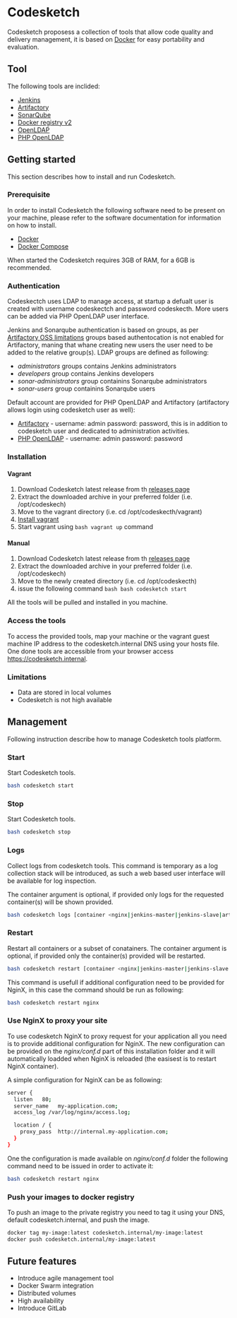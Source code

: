# Codesketch

Codesketch proposess a collection of tools that allow code quality and delivery management, it is based on [Docker](https://www.docker.com) for easy portability and evaluation. 

## Tool

The following tools are inclided:
* [Jenkins](https://jenkins.io/)
* [Artifactory](https://www.jfrog.com/open-source/)
* [SonarQube](http://www.sonarqube.org/)
* [Docker registry v2](https://docs.docker.com/registry/)
* [OpenLDAP](http://www.openldap.org)
* [PHP OpenLDAP](http://phpldapadmin.sourceforge.net/wiki/index.php/Main_Page)

## Getting started

This section describes how to install and run Codesketch.

### Prerequisite

In order to install Codesketch the following software need to be present on your machine, please refer to the software documentation for information on how to install.

* [Docker](https://docs.docker.com/engine/quickstart/)
* [Docker Compose](https://docs.docker.com/compose/overview/)

When started the Codesketch requires 3GB of RAM, for a 6GB is recommended.

### Authentication

Codeskectch uses LDAP to manage access, at startup a defualt user is created with username codeskectch and password codeskecth. More users can be added via PHP OpenLDAP user interface. 

Jenkins and Sonarqube authentication is based on groups, as per [Artifactory OSS limitations](https://www.jfrog.com/confluence/display/RTF/Artifactory+Comparison+Matrix) groups based authentocation is not enabled for Artifactory, maning that whane creating new users the user need to be added to the relative group(s).
LDAP groups are defined as following:

 * *administrators* groups contains Jenkins administrators
 * *developers* group contains Jenkins developers
 * *sonar-administrators* group containins Sonarqube administrators
 * *sonar-users* group containins Sonarqube users

Default account are provided for PHP OpenLDAP and Artifactory (artifactory allows login using codesketch user as well):
* [Artifactory](https://www.jfrog.com/open-source/) - username: admin password: password, this is in addition to codesketch user and dedicated to administration activities.
* [PHP OpenLDAP](http://phpldapadmin.sourceforge.net/wiki/index.php/Main_Page) - username: admin password: password

### Installation

#### Vagrant
1. Download Codesketch latest release from th [releases page](https://github.com/quirinobrizi/codesketch/releases)
2. Extract the downloaded archive in your preferred folder (i.e. /opt/codeskech)
3. Move to the vagrant directory (i.e. cd /opt/codeskecth/vagrant)
4. [Install vagrant](https://www.vagrantup.com/docs/installation/) 
5. Start vagrant using ``` bash vagrant up ``` command

#### Manual
1. Download Codesketch latest release from th [releases page](https://github.com/quirinobrizi/codesketch/releases)
2. Extract the downloaded archive in your preferred folder (i.e. /opt/codeskech)
3. Move to the newly created directory (i.e. cd /opt/codeskecth)
4. issue the following command ```bash bash codesketch start ```

All the tools will be pulled and installed in you machine.

### Access the tools

To access the provided tools, map your machine or the vagrant guest machine IP address to the codesketch.internal DNS using  your hosts file.
One done tools are accessible from your browser access https://codesketch.internal.

### Limitations

* Data are stored in local volumes
* Codesketch is not high available 

## Management

Following instruction describe how to manage Codesketch tools platform.

### Start

Start Codesketch tools.

``` bash
bash codesketch start
```

### Stop

Start Codesketch tools.

``` bash
bash codesketch stop
```

### Logs

Collect logs from codesketch tools. This command is temporary as a log collection stack will be introduced, as such a web based user interface will be available for log inspection.

The container argument is optional, if provided only logs for the requested container(s) will be shown provided.

``` bash
bash codesketch logs [container <nginx|jenkins-master|jenkins-slave|artifactory|registry|lighthouse|sonarqube|postgresql>]
```

### Restart
Restart all containers or a subset of conatainers. The container argument is optional, if provided only the container(s) provided will be restarted.

```bash
bash codesketch restart [container <nginx|jenkins-master|jenkins-slave|artifactory|registry|lighthouse|sonarqube|postgresql>]
```

This command is usefull if additional configuration need to be provided for NginX, in this case the command should be run as following:

```bash
bash codesketch restart nginx
```

### Use NginX to proxy your site

To use codesketch NginX to proxy request for your application all you need is to provide additional configuration for NginX. The new configuration can be provided on the *nginx/conf.d* part of this installation folder and it will automatically loadded when NginX is reloaded (the easisest is to restart NginX container).

A simple configuration for NginX can be as following:

```bash
server {
  listen   80;
  server_name   my-application.com;
  access_log /var/log/nginx/access.log;

  location / {
    proxy_pass  http://internal.my-application.com;
  }
}
```

One the configuration is made available on *nginx/conf.d* folder the following command need to be issued in order to activate it:

```bash
bash codesketch restart nginx
```

### Push your images to docker registry

To push an image to the private registry you need to tag it using your DNS, default codesketch.internal, and push the image.

```bash
docker tag my-image:latest codesketch.internal/my-image:latest
docker push codesketch.internal/my-image:latest
```

## Future features

* Introduce agile management tool
* Docker Swarm integration
* Distributed volumes
* High availability
* Introduce GitLab
